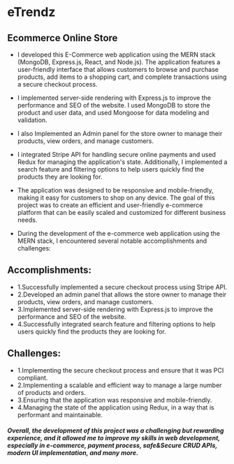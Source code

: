 # eTrendz
## Ecommerce Online Store

- I developed this E-Commerce web application using the MERN stack (MongoDB, Express.js, React, and Node.js). The application features a user-friendly interface that allows customers to browse and purchase products, add items to a shopping cart, and complete transactions using a secure checkout process.

- I implemented server-side rendering with Express.js to improve the performance and SEO of the website. I used MongoDB to store the product and user data, and used Mongoose for data modeling and validation.

- I also Implemented an Admin panel for the store owner to manage their products, view orders, and manage customers.

- I integrated Stripe API for handling secure online payments and used Redux for managing the application's state. Additionally, I implemented a search feature and filtering options to help users quickly find the products they are looking for.

- The application was designed to be responsive and mobile-friendly, making it easy for customers to shop on any device. The goal of this project was to create an efficient and user-friendly e-commerce platform that can be easily scaled and customized for different business needs.

- During the development of the e-commerce web application using the MERN stack, I encountered several notable accomplishments and challenges:

## Accomplishments:

- 1.Successfully implemented a secure checkout process using Stripe API.
- 2.Developed an admin panel that allows the store owner to manage their products, view orders, and manage customers.
- 3.Implemented server-side rendering with Express.js to improve the performance and SEO of the website.
- 4.Successfully integrated search feature and filtering options to help users quickly find the products they are looking for.

## Challenges:

- 1.Implementing the secure checkout process and ensure that it was PCI compliant.
- 2.Implementing a scalable and efficient way to manage a large number of products and orders.
- 3.Ensuring that the application was responsive and mobile-friendly.
- 4.Managing the state of the application using Redux, in a way that is performant and maintainable.


##### Overall, the development of this project was a challenging but rewarding experience, and it allowed me to improve my skills in web development, especially in e-commerce, payment process, safe&Secure CRUD APIs, modern UI implementation, and many more.

